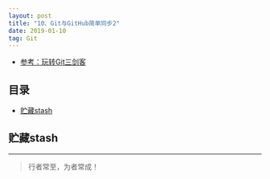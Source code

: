 ```yaml
---
layout: post
title: "10、Git与GitHub简单同步2"
date: 2019-01-10
tag: Git
---   
```


- [参考：玩转Git三剑客](https://time.geekbang.org/course/intro/100021601)



## 目录
* [贮藏stash](#content1)


<!-- ************************************************ -->
## <a id="content1"></a>贮藏stash




----------
>  行者常至，为者常成！




